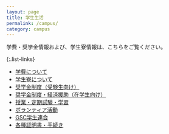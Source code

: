 ```yaml
---
layout: page
title: 学生生活
permalink: /campus/
category: campus
---
```


学費・奨学金情報および、学生寮情報は、こちらをご覧ください。

{:.list-links}
*   [学費について](https://www.aoyama.ac.jp/life/expenses/)
*   [学生寮について](http://www.aoyama.ac.jp/life/health/dormitory/dormitory_sagamihara.html)
*   [奨学金制度（受験生向け）](http://www.aoyama.ac.jp/life/expenses/scholarship_prospective/)
*   [奨学金制度・経済援助（在学生向け）](http://www.aoyama.ac.jp/life/expenses/scholarship/)
*   [授業・定期試験・学習](http://www.aoyama.ac.jp/life/schooltime/)
*   [ボランティア活動](http://www.aoyama.ac.jp/life/volunteer/)
*   [GSC学生連合](http://gscstunion.com/)
*   [各種証明書・手続き](https://www.aoyama.ac.jp/procedure/certificate/)
